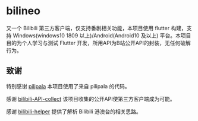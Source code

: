 # bilineo

又一个 Bilibili 第三方客户端，仅支持番剧相关功能，本项目使用 flutter 构建，支持 Windows(windows10 1809 以上)/Android(Android10 及以上) 平台。本项目目的为个人学习与测试 Flutter 开发，所用API为B站公开API的封装，无任何破解行为。

## 致谢

特别感谢 [pilipala](https://github.com/guozhigq/pilipala) 本项目使用了来自 pilipala 的代码。

感谢 [bilibili-API-collect](https://github.com/SocialSisterYi/bilibili-API-collect) 该项目收集的公开API使第三方客户端成为可能。

感谢 [bilibili-helper](https://github.com/ipcjs/bilibili-helper) 提供了解析 Bilibili 港澳台的相关思路。
